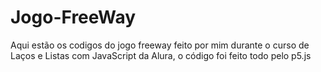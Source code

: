 # Jogo-FreeWay

Aqui estão os codigos do jogo freeway feito por mim durante o curso de Laços e Listas com JavaScript da Alura, o código foi feito todo pelo p5.js
